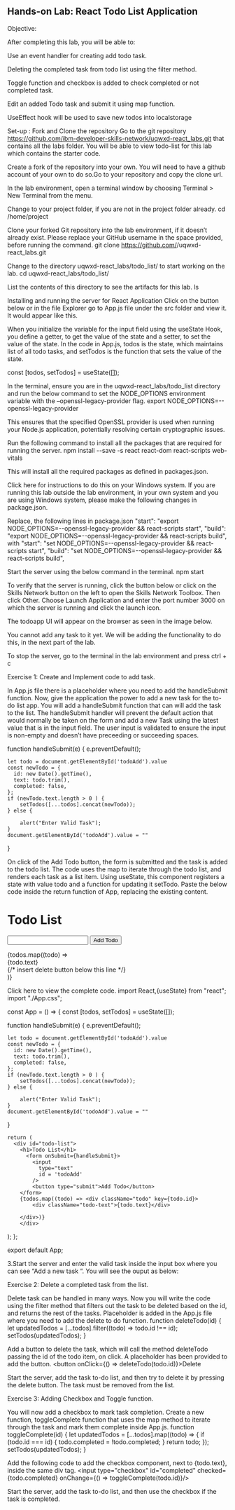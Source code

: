 ## Hands-on Lab: React Todo List Application

Objective:

After completing this lab, you will be able to:

Use an event handler for creating add todo task.

Deleting the completed task from todo list using the filter method.

Toggle function and checkbox is added to check completed or not completed task.

Edit an added Todo task and submit it using map function.

UseEffect hook will be used to save new todos into localstorage

Set-up : Fork and Clone the repository
Go to the git repository https://github.com/ibm-developer-skills-network/uqwxd-react_labs.git that contains all the labs folder. You will be able to view todo-list for this lab which contains the starter code.

Create a fork of the repository into your own. You will need to have a github account of your own to do so.Go to your repository and copy the clone url.

In the lab environment, open a terminal window by choosing Terminal > New Terminal from the menu.

Change to your project folder, if you are not in the project folder already.
cd /home/project

Clone your forked Git repository into the lab environment, if it doesn’t already exist. Please replace your GitHub username in the space provided, before running the command.
git clone https://github.com/<your Github username>/uqwxd-react_labs.git

Change to the directory uqwxd-react_labs/todo_list/ to start working on the lab.
cd uqwxd-react_labs/todo_list/

List the contents of this directory to see the artifacts for this lab.
ls

Installing and running the server for React Application
Click on the button below or in the file Explorer go to App.js file under the src folder and view it. It would appear like this.

When you initialize the variable for the input field using the useState Hook, you define a getter, to get the value of the state and a setter, to set the value of the state.
In the code in App.js, todos is the state, which maintains list of all todo tasks, and setTodos is the function that sets the value of the state.

const [todos, setTodos] = useState([]);

In the terminal, ensure you are in the uqwxd-react_labs/todo_list directory and run the below command to set the NODE_OPTIONS environment variable with the –openssl-legacy-provider flag.
export NODE_OPTIONS=--openssl-legacy-provider

This ensures that the specified OpenSSL provider is used when running your Node.js application, potentially resolving certain cryptographic issues.

Run the following command to install all the packages that are required for running the server.
npm install --save -s react react-dom react-scripts web-vitals

This will install all the required packages as defined in packages.json.

Click here for instructions to do this on your Windows system.
If you are running this lab outside the lab environment, in your own system and you are using Windows system, please make the following changes in package.json.

Replace, the following lines in package.json
    "start": "export NODE_OPTIONS=--openssl-legacy-provider && react-scripts start",
    "build": "export NODE_OPTIONS=--openssl-legacy-provider && react-scripts build",
with
    "start": "set NODE_OPTIONS=--openssl-legacy-provider && react-scripts start",
    "build": "set NODE_OPTIONS=--openssl-legacy-provider && react-scripts build",

Start the server using the below command in the terminal.
npm start

To verify that the server is running, click the button below or click on the Skills Network button on the left to open the Skills Network Toolbox. Then click Other. Choose Launch Application and enter the port number 3000 on which the server is running and click the launch icon.

The todoapp UI will appear on the browser as seen in the image below.

You cannot add any task to it yet. We will be adding the functionality to do this, in the next part of the lab.

To stop the server, go to the terminal in the lab environment and press ctrl + c


Exercise 1: Create and Implement code to add task.

In App.js file there is a placeholder where you need to add the handleSubmit function. Now, give the application the power to add a new task for the to-do list app. You will add a handleSubmit function that can will add the task to the list.
The handleSubmit handler will prevent the default action that would normally be taken on the form and add a new Task using the latest value that is in the input field. The user input is validated to ensure the input is non-empty and doesn’t have preceeding or succeeding spaces.

  function handleSubmit(e) {
    e.preventDefault();

    let todo = document.getElementById('todoAdd').value
    const newTodo = {
      id: new Date().getTime(),
      text: todo.trim(),
      completed: false,
    };
    if (newTodo.text.length > 0 ) {
        setTodos([...todos].concat(newTodo));
    } else {

        alert("Enter Valid Task");
    }
    document.getElementById('todoAdd').value = ""
  }


On click of the Add Todo button, the form is submitted and the task is added to the todo list. The code uses the map to iterate through the todo list, and renders each task as a list item. Using useState, this component registers a state with value todo and a function for updating it setTodo.
Paste the below code inside the return function of App, replacing the existing content.
<div id="todo-list">
    <h1>Todo List</h1>
        <form onSubmit={handleSubmit}>
            <input
              type="text"
              id = 'todoAdd'
            />
            <button type="submit">Add Todo</button>
        </form>
        {todos.map((todo) =>
            <div className="todo" key={todo.id}>
                <div className="todo-text">{todo.text}</div>
            {/* insert delete button below this line */}
            </div>)}
</div>

Click here to view the complete code.
import React,{useState} from "react";
import "./App.css";

const App = () => {
  const [todos, setTodos] = useState([]);

  function handleSubmit(e) {
    e.preventDefault();

    let todo = document.getElementById('todoAdd').value
    const newTodo = {
      id: new Date().getTime(),
      text: todo.trim(),
      completed: false,
    };
    if (newTodo.text.length > 0 ) {
        setTodos([...todos].concat(newTodo));
    } else {

        alert("Enter Valid Task");
    }
    document.getElementById('todoAdd').value = ""
  }

    return (
      <div id="todo-list">
        <h1>Todo List</h1>
          <form onSubmit={handleSubmit}>
            <input
              type="text"
              id = 'todoAdd'
            />
            <button type="submit">Add Todo</button>
        </form>
        {todos.map((todo) => <div className="todo" key={todo.id}>
            <div className="todo-text">{todo.text}</div>

        </div>)}
        </div>
  );
};

export default App;

3.Start the server and enter the valid task inside the input box where you can see “Add a new task “. You will see the ouput as below:




Exercise 2: Delete a completed task from the list.

Delete task can be handled in many ways. Now you will write the code using the filter method that filters out the task to be deleted based on the id, and returns the rest of the tasks. Placeholder is added in the App.js file where you need to add the delete to do function.
function deleteTodo(id) {
    let updatedTodos = [...todos].filter((todo) => todo.id !== id);
    setTodos(updatedTodos);
  }

Add a button to delete the task, which will call the method deleteTodo passing the id of the todo item, on click. A placeholder has been provided to add the button.
<button onClick={() => deleteTodo(todo.id)}>Delete</button>

Start the server, add the task to-do list, and then try to delete it by pressing the delete button. The task must be removed from the list.



Exercise 3: Adding Checkbox and Toggle function.

You will now add a checkbox to mark task completion. Create a new function, toggleComplete function that uses the map method to iterate through the task and mark them complete inside App.js.
function toggleComplete(id) {
    let updatedTodos = [...todos].map((todo) => {
      if (todo.id === id) {
        todo.completed = !todo.completed;
      }
      return todo;
    });
    setTodos(updatedTodos);
  }


Add the following code to add the checkbox component, next to {todo.text}, inside the same div tag.
<input type="checkbox" id="completed" checked={todo.completed} onChange={() => toggleComplete(todo.id)}/>


Start the server, add the task to-do list, and then use the checkbox if the task is completed.
